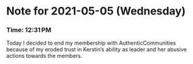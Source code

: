 # Note for 2021-05-05 (Wednesday)
### Time: 12:31 PM

Today I decided to end my membership with AuthenticCommunities because of my eroded trust in Kerstin’s ability as leader and her abusive actions towards the members.
